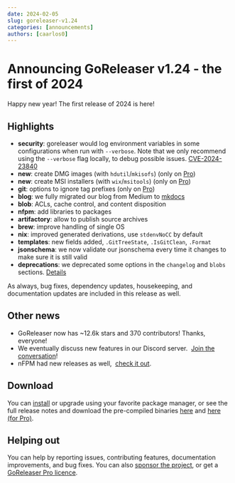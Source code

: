 ```yaml
---
date: 2024-02-05
slug: goreleaser-v1.24
categories: [announcements]
authors: [caarlos0]
---
```


# Announcing GoReleaser v1.24 - the first of 2024

Happy new year!
The first release of 2024 is here!

<!-- more -->

## Highlights

- **security**: goreleaser would log environment variables in some
  configurations when run with `--verbose`. Note that we only recommend using
  the `--verbose` flag locally, to debug possible issues.
  [CVE-2024-23840](https://nvd.nist.gov/vuln/detail/CVE-2024-23840)
- **new**: create DMG images (with `hdutil`/`mkisofs`) (only on [Pro][pro])
- **new**: create MSI installers (with `wix`/`msitools`) (only on [Pro][pro])
- **git**: options to ignore tag prefixes (only on [Pro][pro])
- **blog**: we fully migrated our blog from Medium to [mkdocs](/blog)
- **blob**: ACLs, cache control, and content disposition
- **nfpm**: add libraries to packages
- **artifactory**: allow to publish source archives
- **brew**: improve handling of single OS
- **nix**: improved generated derivations, use `stdenvNoCC` by default
- **templates**: new fields added, `.GitTreeState`, `.IsGitClean`, `.Format`
- **jsonschema**: we now validate our jsonschema every time it changes to make
  sure it is still valid
- **deprecations**: we deprecated some options in the `changelog` and `blobs`
  sections. [Details](/deprecations)

As always, bug fixes, dependency updates, housekeeping, and documentation
updates are included in this release as well.

## Other news

- GoReleaser now has ~12.6k stars and 370 contributors! Thanks, everyone!
- We eventually discuss new features in our Discord server. 
  [Join the conversation][discord]!
- nFPM had new releases as well, 
  [check it out](https://github.com/goreleaser/nfpm/releases).

## Download

You can [install][] or upgrade using your favorite package manager, or see the
full release notes and download the pre-compiled binaries [here][oss-rel] and
[here (for Pro)][pro-rel].

## Helping out

You can help by reporting issues, contributing features, documentation
improvements, and bug fixes.
You can also [sponsor the project](/sponsors), or get a
[GoReleaser Pro licence][pro].

[pro]: /pro
[install]: https://goreleaser.com/install
[pro-rel]: https://github.com/weyfonk/goreleaser-pro/releases/tag/v1.24.0-pro
[oss-rel]: https://github.com/weyfonk/goreleaser/releases/tag/v1.24.0
[discord]: https://goreleaser.com/discord

